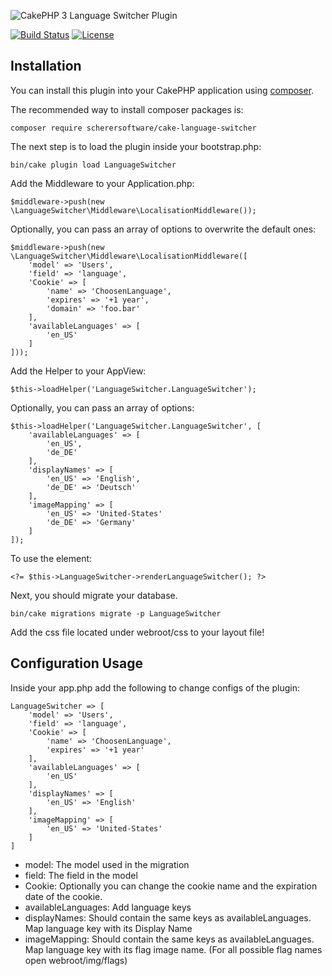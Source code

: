 ![CakePHP 3 Language Switcher Plugin](https://raw.githubusercontent.com/scherersoftware/cake-language-switcher/master/language-switcher.png)

[![Build Status](https://travis-ci.org/scherersoftware/cakephp-app-template.svg?branch=master)](https://travis-ci.org/scherersoftware/cake-language-switcher)
[![License](https://img.shields.io/badge/license-MIT-brightgreen.svg?style=flat-square)](LICENSE.txt)

## Installation

You can install this plugin into your CakePHP application using [composer](http://getcomposer.org).

The recommended way to install composer packages is:

```
composer require scherersoftware/cake-language-switcher
```

The next step is to load the plugin inside your bootstrap.php:

```
bin/cake plugin load LanguageSwitcher
```

Add the Middleware to your Application.php:

```
$middleware->push(new \LanguageSwitcher\Middleware\LocalisationMiddleware());
```


Optionally, you can pass an array of options to overwrite the default ones:

```
$middleware->push(new \LanguageSwitcher\Middleware\LocalisationMiddleware([
    'model' => 'Users',
    'field' => 'language',
    'Cookie' => [
        'name' => 'ChoosenLanguage',
        'expires' => '+1 year',
        'domain' => 'foo.bar'
    ],
    'availableLanguages' => [
        'en_US'
    ]
]));
```

Add the Helper to your AppView:

```
$this->loadHelper('LanguageSwitcher.LanguageSwitcher');
```

Optionally, you can pass an array of options:

```
$this->loadHelper('LanguageSwitcher.LanguageSwitcher', [
    'availableLanguages' => [
        'en_US',
        'de_DE'
    ],
    'displayNames' => [
        'en_US' => 'English',
        'de_DE' => 'Deutsch'
    ],
    'imageMapping' => [
        'en_US' => 'United-States'
        'de_DE' => 'Germany'
    ]
]);
```

To use the element:

```
<?= $this->LanguageSwitcher->renderLanguageSwitcher(); ?>
```

Next, you should migrate your database.

```
bin/cake migrations migrate -p LanguageSwitcher
```

Add the css file located under webroot/css to your layout file!

## Configuration Usage

Inside your app.php add the following to change configs of the plugin:

```
LanguageSwitcher => [
    'model' => 'Users',
    'field' => 'language',
    'Cookie' => [
        'name' => 'ChoosenLanguage',
        'expires' => '+1 year'
    ],
    'availableLanguages' => [
        'en_US'
    ],
    'displayNames' => [
        'en_US' => 'English'
    ],
    'imageMapping' => [
        'en_US' => 'United-States'
    ]
]
```

- model: The model used in the migration
- field: The field in the model
- Cookie: Optionally you can change the cookie name and the expiration date of the cookie.
- availableLanguages: Add language keys
- displayNames: Should contain the same keys as availableLanguages. Map language key with its Display Name
- imageMapping: Should contain the same keys as availableLanguages. Map language key with its flag image name. (For all possible flag names open webroot/img/flags)

